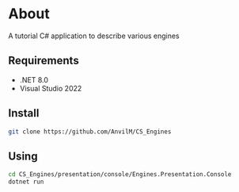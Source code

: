 # About

A tutorial C# application to describe various engines

## Requirements
* .NET  8.0
* Visual Studio 2022

## Install

```bash
git clone https://github.com/AnvilM/CS_Engines
```

## Using

```bash
cd CS_Engines/presentation/console/Engines.Presentation.Console
dotnet run
```
